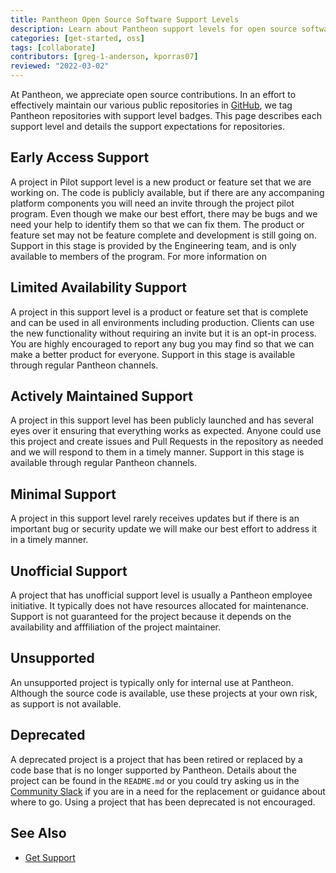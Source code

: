 ```yaml
---
title: Pantheon Open Source Software Support Levels
description: Learn about Pantheon support levels for open source software
categories: [get-started, oss]
tags: [collaborate]
contributors: [greg-1-anderson, kporras07]
reviewed: "2022-03-02"
---
```


At Pantheon, we appreciate open source contributions. In an effort to effectively maintain our various public repositories in [GitHub](https://github.com/orgs/pantheon-systems/repositories), we tag Pantheon repositories with support level badges. This page describes each support level and details the support expectations for repositories.

## Early Access Support

A project in Pilot support level is a new product or feature set that we are working on. The code is publicly available, but if there are any accompaning platform components you will need an invite through the project pilot program. Even though we make our best effort, there may be bugs and we need your help to identify them so that we can fix them. The product or feature set may not be feature complete and development is still going on. Support in this stage is provided by the Engineering team, and is only available to members of the program. For more information on 

## Limited Availability Support

A project in this support level is a product or feature set that is complete and can be used in all environments including production. Clients can use the new functionality without requiring an invite but it is an opt-in process. You are highly encouraged to report any bug you may find so that we can make a better product for everyone. Support in this stage is available through regular Pantheon channels.

## Actively Maintained Support

A project in this support level has been publicly launched and has several eyes over it ensuring that everything works as expected. Anyone could use this project and create issues and Pull Requests in the repository as needed and we will respond to them in a timely manner. Support in this stage is available through regular Pantheon channels.

## Minimal Support

A project in this support level rarely receives updates but if there is an important bug or security update we will make our best effort to address it in a timely manner.

## Unofficial Support

A project that has unofficial support level is usually a Pantheon employee initiative. It typically does not have resources allocated for maintenance. Support is not guaranteed for the project because it depends on the availability and afffiliation of the project maintainer.

## Unsupported 

An unsupported project is typically only for internal use at Pantheon. Although the source code is available, use these projects at your own risk, as support is not available.

## Deprecated 

A deprecated project is a project that has been retired or replaced by a code base that is no longer supported by Pantheon. Details about the project can be found in the `README.md` or you could try asking us in the [Community Slack](https://slackin.pantheon.io/) if you are in a need for the replacement or guidance about where to go. Using a project that has been deprecated is not encouraged. 


## See Also
- [Get Support](https://pantheon.io/docs/guides/support/)
